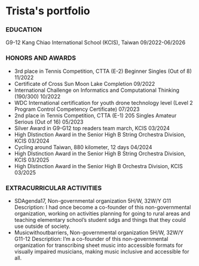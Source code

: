 # Trista's portfolio

### EDUCATION
G9-12  	Kang Chiao International School (KCIS), Taiwan 	09/2022-06/2026

### HONORS AND AWARDS
- 3rd place in Tennis Competition, CTTA (E-2) Beginner Singles (Out of 8)	11/2022
- Certificate of Cross Sun Moon Lake Completion	09/2022
- International Challenge on Informatics and Computational Thinking (190/300)	10/2022
- WDC International certification for youth drone technology level (Level 2 Program Control Competency Certificate)	07/2023
- 2nd place in Tennis Competition, CTTA (E-1) 205 Singles Amateur Serious (Out of 16)	05/2023
- Silver Award in G9-G12 top readers team march, KCIS	03/2024
- High DIstinction Award in the Senior High B String Orchestra Division, KCIS	03/2024
- Cycling around Taiwan, 880 kilometer, 12 days	04/2024
- High DIstinction Award in the Senior High B String Orchestra Division, KCIS	03/2025
- High DIstinction Award in the Senior High B Orchestra Division, KCIS	03/2025

### EXTRACURRICULAR ACTIVITIES
- SDAgenda17, Non-governmental organization	5H/W, 32W/Y 	G11
    Description: I had once become a co-founder of this non-governmental organization, working on activities planning for going to rural areas and teaching elementary school’s student sdgs and things that they could use outside of society.
- Musicwithoutbarriers, Non-governmental organization	5H/W, 32W/Y 	G11-12
    Description: I’m a co-founder of this non-governmental organization for transcribing sheet music into accessible formats for visually impaired musicians, making music inclusive and accessible for all.
